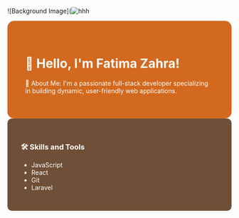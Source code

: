 ![Background Image](![hhh](https://github.com/user-attachments/assets/976748c7-06e9-4e11-9aa8-1b739c8bce3f)


<div style="background-color:#D2691E; color:white; padding: 40px; border-radius: 15px;">
  <h1>👋 Hello, I'm Fatima Zahra!</h1>
  <p>🌟 About Me: I'm a passionate full-stack developer specializing in building dynamic, user-friendly web applications.</p>
</div>

<div style="background-color:#6F4F37; color:white; padding: 30px; border-radius: 10px;">
  <h3>🛠️ Skills and Tools</h3>
  <ul>
    <li>JavaScript</li>
    <li>React</li>
    <li>Git</li>
    <li>Laravel</li>
    <!-- Add more skills here -->
  </ul>
</div>

